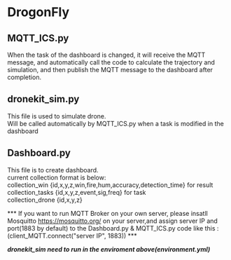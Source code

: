# DrogonFly
## MQTT_ICS.py
When the task of the dashboard is changed, it will receive the MQTT message, and automatically call the code to calculate the trajectory and simulation, and then publish the MQTT message to the dashboard after completion.
## dronekit_sim.py
This file is used to simulate drone.  
Will be called automatically by MQTT_ICS.py when a task is modified in the dashboard   
## Dashboard.py
This file is to create dashboard.  
current collection format is below:  
collection_win {id,x,y,z,win,fire,hum,accuracy,detection_time}  for result  
collection_tasks {id,x,y,z,event,sig,freq} for task  
collection_drone {id,x,y,z}

*** If you want to run MQTT Broker on your own server, please insatll Mosquitto https://mosquitto.org/ on your server,and assign server IP and port(1883 by default) to the Dashboard.py & MQTT_ICS.py code like this :(client_MQTT.connect("server IP", 1883)) ***

***dronekit_sim need to run in the enviroment above(environment.yml)***

